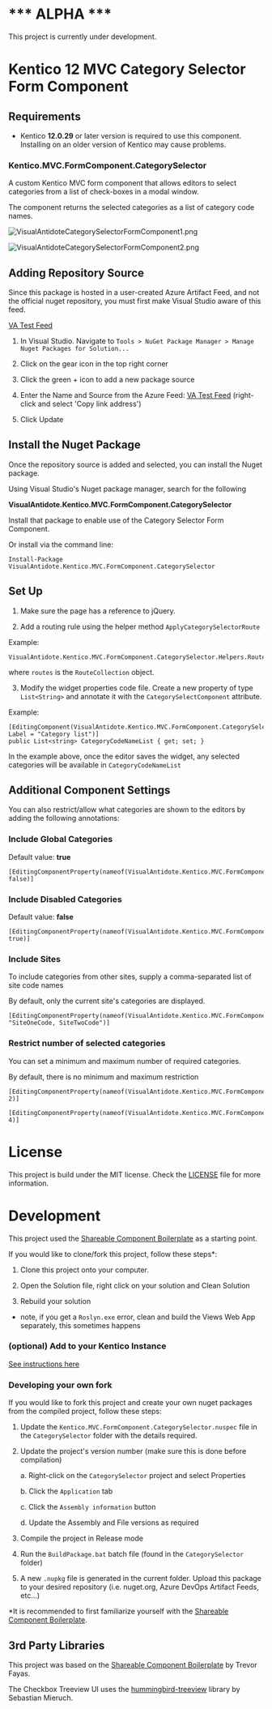 
  
  

# *** ALPHA ***

This project is currently under development.

  

# Kentico 12 MVC Category Selector Form Component

  ## Requirements
* Kentico **12.0.29** or later version is required to use this component. Installing on an older version of Kentico may cause problems.  
  

### Kentico.MVC.FormComponent.CategorySelector

A custom Kentico MVC form component that allows editors to select categories from a list of check-boxes in a modal window.

  

  

The component returns the selected categories as a list of category code names.

  

![VisualAntidoteCategorySelectorFormComponent1.png](https://github.com/visual-antidote/Kentico.MVC.FormComponent.CategorySelector/blob/master/SampleImages/VisualAntidoteCategorySelectorFormComponent1.png?raw=true)

  

![VisualAntidoteCategorySelectorFormComponent2.png](https://github.com/visual-antidote/Kentico.MVC.FormComponent.CategorySelector/blob/master/SampleImages/VisualAntidoteCategorySelectorFormComponent2.png?raw=true)

  

## Adding Repository Source

  

  

Since this package is hosted in a user-created Azure Artifact Feed, and not the official nuget repository, you must first make Visual Studio aware of this feed.

  

  

[VA Test Feed](https://pkgs.dev.azure.com/vasandbox/0675b2f1-7fa9-4bd4-9472-5e8ff3b5f45e/_packaging/VATestFeed/nuget/v3/index.json)

  

  

1. In Visual Studio. Navigate to `Tools > NuGet Package Manager > Manage Nuget Packages for Solution...`

2. Click on the gear icon in the top right corner

  

3. Click the green + icon to add a new package source

  

4. Enter the Name and Source from the Azure Feed: [VA Test Feed](https://pkgs.dev.azure.com/vasandbox/0675b2f1-7fa9-4bd4-9472-5e8ff3b5f45e/_packaging/VATestFeed/nuget/v3/index.json) (right-click and select 'Copy link address')

  

6. Click Update

  

## Install the Nuget Package

  

  

Once the repository source is added and selected, you can install the Nuget package.

  

Using Visual Studio's Nuget package manager, search for the following

  

**VisualAntidote.Kentico.MVC.FormComponent.CategorySelector**

  

Install that package to enable use of the Category Selector Form Component.

  

Or install via the command line:

  

	Install-Package VisualAntidote.Kentico.MVC.FormComponent.CategorySelector

  

  

## Set Up

  

  

1. Make sure the page has a reference to jQuery.

2. Add a routing rule using the helper method `ApplyCategorySelectorRoute`

  

Example:

  

    VisualAntidote.Kentico.MVC.FormComponent.CategorySelector.Helpers.RouteHelper.ApplyCategorySelectorRoute(routes);

  

where `routes` is the `RouteCollection` object.

  

3. Modify the widget properties code file. Create a new property of type `List<String>` and annotate it with the `CategorySelectComponent` attribute.

  

Example:

  

	[EditingComponent(VisualAntidote.Kentico.MVC.FormComponent.CategorySelector.Models.FormComponents.CategorySelectComponent.IDENTIFIER, Label = "Category list")]
	public List<string> CategoryCodeNameList { get; set; }

  

In the example above, once the editor saves the widget, any selected categories will be available in `CategoryCodeNameList`

  

## Additional Component Settings

  

You can also restrict/allow what categories are shown to the editors by adding the following annotations:

  

  

### Include Global Categories

  

Default value: **true**

  

  

	[EditingComponentProperty(nameof(VisualAntidote.Kentico.MVC.FormComponent.CategorySelector.Models.FormComponents.CategorySelectProperties.IncludeGlobalCategories), false)]

  

  

### Include Disabled Categories

  

Default value: **false**

  

  

    [EditingComponentProperty(nameof(VisualAntidote.Kentico.MVC.FormComponent.CategorySelector.Models.FormComponents.CategorySelectProperties.IncludeDisabledCategories), true)]

  

  

### Include Sites

  

To include categories from other sites, supply a comma-separated list of site code names

  

  

By default, only the current site's categories are displayed.

  

  

    [EditingComponentProperty(nameof(VisualAntidote.Kentico.MVC.FormComponent.CategorySelector.Models.FormComponents.CategorySelectProperties.IncludeSites), "SiteOneCode, SiteTwoCode")]

  
  

### Restrict number of selected categories

  

You can set a minimum and maximum number of required categories.

  

  

By default, there is no minimum and maximum restriction

  

  

    [EditingComponentProperty(nameof(VisualAntidote.Kentico.MVC.FormComponent.CategorySelector.Models.FormComponents.CategorySelectProperties.MinimumSelectedCategoryNumber), 2)]

    [EditingComponentProperty(nameof(VisualAntidote.Kentico.MVC.FormComponent.CategorySelector.Models.FormComponents.CategorySelectProperties.MaximumSelectedCategoryNumber), 4)]

  

# License

  

This project is build under the MIT license. Check the [LICENSE](https://github.com/visual-antidote/Kentico.MVC.FormComponent.CategorySelector/blob/master/LICENSE) file for more information.

  

# Development

This project used the [Shareable Component Boilerplate](https://github.com/KenticoDevTrev/ShareableComponentBoilerplate) as a starting point.

  

If you would like to clone/fork this project, follow these steps*:

  

1. Clone this project onto your computer.

2. Open the Solution file, right click on your solution and Clean Solution

3. Rebuild your solution

  

- note, if you get a `Roslyn.exe` error, clean and build the Views Web App separately, this sometimes happens

  

### (optional) Add to your Kentico Instance

[See instructions here](https://github.com/KenticoDevTrev/ShareableComponentBoilerplate#optional-add-to-your-kentico-instance)

  

### Developing your own fork

If you would like to fork this project and create your own nuget packages from the compiled project, follow these steps:

1. Update the `Kentico.MVC.FormComponent.CategorySelector.nuspec` file in the `CategorySelector` folder with the details required.

2. Update the project's version number (make sure this is done before compilation)
		
	a. Right-click on the `CategorySelector` project and select Properties
		
	b. Click the `Application` tab
		
	c. Click the `Assembly information` button
		
	d. Update the Assembly and File versions as required

3. Compile the project in Release mode

4. Run the `BuildPackage.bat` batch file (found in the `CategorySelector` folder)

5. A new `.nupkg` file is generated in the current folder. Upload this package to your desired repository (i.e. nuget.org, Azure DevOps Artifact Feeds, etc...)

  

*It is recommended to first familiarize yourself with the [Shareable Component Boilerplate](https://github.com/KenticoDevTrev/ShareableComponentBoilerplate).

  
## 3rd Party Libraries

This project was based on the [Shareable Component Boilerplate](https://github.com/KenticoDevTrev/ShareableComponentBoilerplate) by Trevor Fayas.

The Checkbox Treeview UI uses the [hummingbird-treeview](https://github.com/hummingbird-dev/hummingbird-treeview) library by Sebastian Mieruch.

